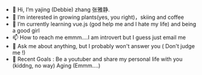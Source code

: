 - 👋 Hi, I’m yajing (Debbie) zhang 张雅静.
- 👀 I’m interested in growing plants(yes, you right)，skiing and coffee
- 🌱 I’m currently learning vue.js (god help me and I hate my life) and being a good girl 
- 📫 How to reach me  emmm....I am introvert but I guess just email me 
- 💬 Ask me about anything, but I probably won't answer you ( Don't judge me !)
- 🤔 Recent Goals :
    Be a youtuber and share my personal life with you (kiddng, no way)
    Aging (Emmm....)


<!---
yzha885/yzha885 is a ✨ special ✨ repository because its `README.md` (this file) appears on your GitHub profile.
You can click the Preview link to take a look at your changes.
--->
